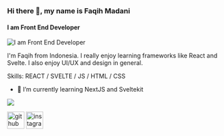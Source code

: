 ### Hi there 👋, my name is Faqih Madani
#### I am Front End Developer
![I am Front End Developer](https://i.ibb.co/M6mr6Dt/Twitter-header-1.jpg)

I'm Faqih from Indonesia. I really enjoy learning frameworks like React and Svelte. I also enjoy UI/UX and design in general.

Skills: REACT / SVELTE / JS / HTML / CSS

- 🌱 I’m currently learning NextJS and Sveltekit 

![](https://komarev.com/ghpvc/?username=faqihmadani&style=for-the-badge)

[<img src='https://cdn.jsdelivr.net/npm/simple-icons@3.0.1/icons/github.svg' alt='github' height='40'>](https://github.com/faqihmadani)  [<img src='https://cdn.jsdelivr.net/npm/simple-icons@3.0.1/icons/instagram.svg' alt='instagram' height='40'>](https://www.instagram.com/madanifaqih/)  



